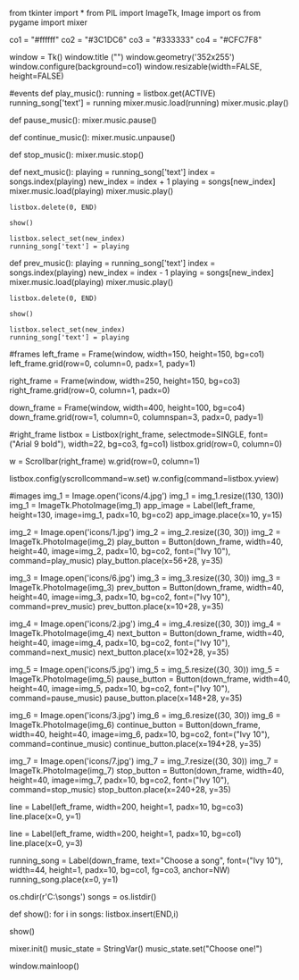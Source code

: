 from tkinter import *
from PIL import ImageTk, Image
import os
from pygame import mixer

co1 = "#ffffff"
co2 = "#3C1DC6"
co3 = "#333333"
co4 = "#CFC7F8"

window = Tk()
window.title ("")
window.geometry('352x255')
window.configure(background=co1)
window.resizable(width=FALSE, height=FALSE)

#events
def play_music():
    running = listbox.get(ACTIVE)
    running_song['text'] = running
    mixer.music.load(running)
    mixer.music.play()

def pause_music():
    mixer.music.pause()

def continue_music():
    mixer.music.unpause()

def stop_music():
    mixer.music.stop()

def next_music():
    playing = running_song['text']
    index = songs.index(playing)
    new_index = index + 1
    playing = songs[new_index]
    mixer.music.load(playing)
    mixer.music.play()

    listbox.delete(0, END)

    show()

    listbox.select_set(new_index)
    running_song['text'] = playing

def prev_music():
    playing = running_song['text']
    index = songs.index(playing)
    new_index = index - 1
    playing = songs[new_index]
    mixer.music.load(playing)
    mixer.music.play()

    listbox.delete(0, END)

    show()

    listbox.select_set(new_index)
    running_song['text'] = playing

#frames
left_frame = Frame(window, width=150, height=150, bg=co1)
left_frame.grid(row=0, column=0, padx=1, pady=1)

right_frame = Frame(window, width=250, height=150, bg=co3)
right_frame.grid(row=0, column=1, padx=0)

down_frame = Frame(window, width=400, height=100, bg=co4)
down_frame.grid(row=1, column=0, columnspan=3, padx=0, pady=1)

#right_frame
listbox = Listbox(right_frame, selectmode=SINGLE, font=("Arial 9 bold"), width=22, bg=co3, fg=co1)
listbox.grid(row=0, column=0)

w =  Scrollbar(right_frame)
w.grid(row=0, column=1)

listbox.config(yscrollcommand=w.set)
w.config(command=listbox.yview)

#images
img_1 = Image.open('icons/4.jpg')
img_1 = img_1.resize((130, 130))
img_1 = ImageTk.PhotoImage(img_1)
app_image = Label(left_frame, height=130, image=img_1, padx=10, bg=co2)
app_image.place(x=10, y=15)

img_2 = Image.open('icons/1.jpg')
img_2 = img_2.resize((30, 30))
img_2 = ImageTk.PhotoImage(img_2)
play_button = Button(down_frame, width=40, height=40, image=img_2, padx=10, bg=co2, font=("Ivy 10"), command=play_music)
play_button.place(x=56+28, y=35)

img_3 = Image.open('icons/6.jpg')
img_3 = img_3.resize((30, 30))
img_3 = ImageTk.PhotoImage(img_3)
prev_button = Button(down_frame, width=40, height=40, image=img_3, padx=10, bg=co2, font=("Ivy 10"), command=prev_music)
prev_button.place(x=10+28, y=35)

img_4 = Image.open('icons/2.jpg')
img_4 = img_4.resize((30, 30))
img_4 = ImageTk.PhotoImage(img_4)
next_button = Button(down_frame, width=40, height=40, image=img_4, padx=10, bg=co2, font=("Ivy 10"), command=next_music)
next_button.place(x=102+28, y=35)

img_5 = Image.open('icons/5.jpg')
img_5 = img_5.resize((30, 30))
img_5 = ImageTk.PhotoImage(img_5)
pause_button = Button(down_frame, width=40, height=40, image=img_5, padx=10, bg=co2, font=("Ivy 10"), command=pause_music)
pause_button.place(x=148+28, y=35)

img_6 = Image.open('icons/3.jpg')
img_6 = img_6.resize((30, 30))
img_6 = ImageTk.PhotoImage(img_6)
continue_button = Button(down_frame, width=40, height=40, image=img_6, padx=10, bg=co2, font=("Ivy 10"), command=continue_music)
continue_button.place(x=194+28, y=35)

img_7 = Image.open('icons/7.jpg')
img_7 = img_7.resize((30, 30))
img_7 = ImageTk.PhotoImage(img_7)
stop_button = Button(down_frame, width=40, height=40, image=img_7, padx=10, bg=co2, font=("Ivy 10"), command=stop_music)
stop_button.place(x=240+28, y=35)


line = Label(left_frame, width=200, height=1, padx=10, bg=co3)
line.place(x=0, y=1)

line = Label(left_frame, width=200, height=1, padx=10, bg=co1)
line.place(x=0, y=3)

running_song = Label(down_frame, text="Choose a song", font=("Ivy 10"), width=44, height=1, padx=10, bg=co1, fg=co3, anchor=NW)
running_song.place(x=0, y=1)


os.chdir(r'C:\songs')
songs = os.listdir()

def show():
    for i in songs:
        listbox.insert(END,i)

show()

mixer.init()
music_state = StringVar()
music_state.set("Choose one!")

window.mainloop()
